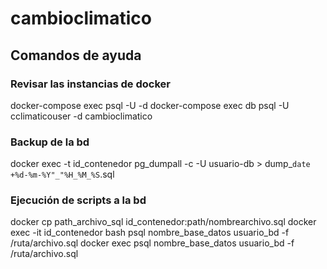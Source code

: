 # cambioclimatico

## Comandos de ayuda
### Revisar las instancias de docker
docker-compose exec <nombreservicio> psql -U <nombreservicio> -d <basedatos>
docker-compose exec db psql -U cclimaticouser -d cambioclimatico 

### Backup de la bd
docker exec -t id_contenedor pg_dumpall -c -U usuario-db > dump_`date +%d-%m-%Y"_"%H_%M_%S`.sql
### Ejecución de scripts a la bd
docker cp path_archivo_sql id_contenedor:path/nombrearchivo.sql
docker exec -it id_contenedor bash
psql nombre_base_datos usuario_bd -f /ruta/archivo.sql
docker exec <contenedor> psql nombre_base_datos usuario_bd -f /ruta/archivo.sql